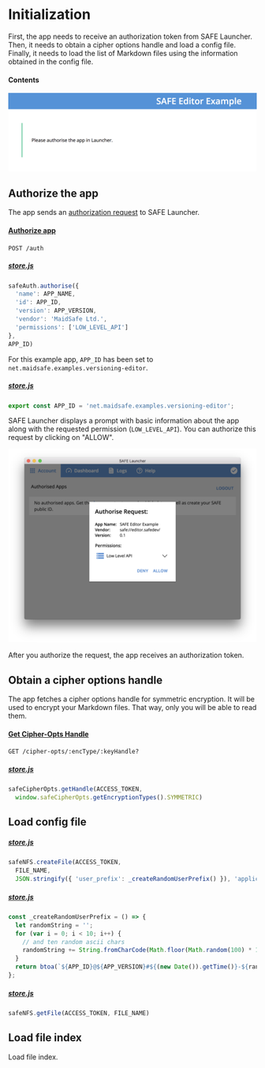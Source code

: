 # Initialization

First, the app needs to receive an authorization token from SAFE Launcher. Then, it needs to obtain a cipher options handle and load a config file. Finally, it needs to load the list of Markdown files using the information obtained in the config file.

#### Contents

<!-- toc -->

![Authorize app](img/authorize-app.png)

## Authorize the app

The app sends an [authorization request](https://api.safedev.org/auth/) to SAFE Launcher.

#### [Authorize app](https://api.safedev.org/auth/authorize-app.html)

```
POST /auth
```

##### [store.js](https://github.com/shankar2105/safe_examples_private/blob/ben_versioning_editor/versioning_editor/src/store.js#L77-L84)

```js
safeAuth.authorise({
  'name': APP_NAME,
  'id': APP_ID,
  'version': APP_VERSION,
  'vendor': 'MaidSafe Ltd.',
  'permissions': ['LOW_LEVEL_API']
},
APP_ID)
```

For this example app, `APP_ID` has been set to `net.maidsafe.examples.versioning-editor`.

##### [store.js](https://github.com/shankar2105/safe_examples_private/blob/ben_versioning_editor/versioning_editor/src/config.js#L12)

```js
export const APP_ID = 'net.maidsafe.examples.versioning-editor';
```

SAFE Launcher displays a prompt with basic information about the app along with the requested permission (`LOW_LEVEL_API`). You can authorize this request by clicking on "ALLOW".

![Authorization](img/authorization.png)

After you authorize the request, the app receives an authorization token.

## Obtain a cipher options handle

The app fetches a cipher options handle for symmetric encryption. It will be used to encrypt your Markdown files. That way, only you will be able to read them.

#### [Get Cipher-Opts Handle](https://github.com/maidsafe/rfcs/blob/master/text/0042-launcher-api-v0.6/api/cipher_opts.md#get-cipher-opts-handle)

```
GET /cipher-opts/:encType/:keyHandle?
```

##### [store.js](https://github.com/shankar2105/safe_examples_private/blob/ben_versioning_editor/versioning_editor/src/store.js#L31-L32)

```js
safeCipherOpts.getHandle(ACCESS_TOKEN,
  window.safeCipherOpts.getEncryptionTypes().SYMMETRIC)
```

## Load config file

##### [store.js](https://github.com/shankar2105/safe_examples_private/blob/ben_versioning_editor/versioning_editor/src/store.js#L43-L46)

```js
safeNFS.createFile(ACCESS_TOKEN,
  FILE_NAME,
  JSON.stringify({ 'user_prefix': _createRandomUserPrefix() }), 'application/json')
```

##### [store.js](https://github.com/shankar2105/safe_examples_private/blob/ben_versioning_editor/versioning_editor/src/store.js#L21-L28)

```js
const _createRandomUserPrefix = () => {
  let randomString = '';
  for (var i = 0; i < 10; i++) {
    // and ten random ascii chars
    randomString += String.fromCharCode(Math.floor(Math.random(100) * 100));
  }
  return btoa(`${APP_ID}@${APP_VERSION}#${(new Date()).getTime()}-${randomString}`);
};
```

##### [store.js](https://github.com/shankar2105/safe_examples_private/blob/ben_versioning_editor/versioning_editor/src/store.js#L48)

```js
safeNFS.getFile(ACCESS_TOKEN, FILE_NAME)
```

## Load file index

Load file index.
